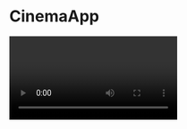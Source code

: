 # CinemaApp

<video>
<sourse src="https://github.com/RomanSh01/CinemaApp/blob/main/Screen.mp4">
</video>
